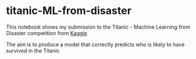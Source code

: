 # titanic-ML-from-disaster
This notebook shows my submission to the Titanic - Machine Learning from Disaster competition from [Kaggle](https://www.kaggle.com/competitions/titanic/overview)

The aim is to produce a model that correctly predicts who is likely to have survived in the Titanic 

